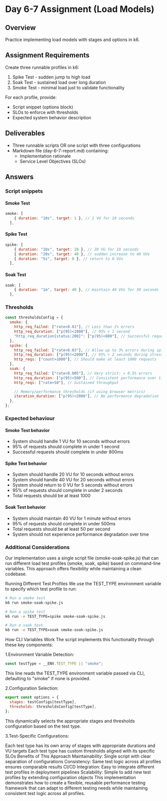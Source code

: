 # Day 6-7 Assignment (Load Models)

## Overview

Practice implementing load models with stages and options in k6.

## Assignment Requirements

Create three runnable profiles in k6:

1. Spike Test - sudden jump to high load
2. Soak Test - sustained load over long duration
3. Smoke Test - minimal load just to validate functionality

For each profile, provide:

- Script snippet (options block)
- SLOs to enforce with thresholds
- Expected system behavior description

## Deliverables

- Three runnable scripts OR one script with three configurations
- Markdown file (day-6-7-report.md) containing:
  - Implementation rationale
  - Service Level Objectives (SLOs)

## Answers

### Script snippets

#### Smoke Test

```javascript
smoke: [
    { duration: "10s", target: 1 }, // 1 VU for 10 seconds
  ],
```

#### Spike Test

```javascript
spike: [
    { duration: "10s", target: 20 }, // 20 VU for 10 seconds
    { duration: "20s", target: 40 }, // sudden increase to 40 VUs
    { duration: "5s", target: 0 }, // return to 0 VUs
  ],
```

#### Soak Test

```javascript
soak: [
    { duration: "1m", target: 40 }, // maintain 40 VUs for 30 seconds
  ],
```

### Thresholds

```javascript
const thresholdsConfig = {
  smoke: {
    http_req_failed: ["rate<0.01"], // Less than 1% errors
    http_req_duration: ["p(95)<1000"], // 95% < 1 second
    "http_req_duration{status:200}": ["p(95)<800"], // Successful requests only
  },
  spike: {
    http_req_failed: ["rate<0.03"], // Allow up to 3% errors during spike
    http_req_duration: ["p(95)<2000"], // 95% < 2 seconds during stress
    http_reqs: ["count>1000"], // Should make at least 1000 requests
  },
  soak: {
    http_req_failed: ["rate<0.005"], // Very strict: < 0.5% errors
    http_req_duration: ["p(95)<500"], // Consistent performance over time
    http_reqs: ["rate>50"], // Sustained throughput

    // Memory/performance thresholds (if using browser metrics)
    iteration_duration: ["p(95)<2000"], // No performance degradation
  },
};
```

### Expected behaviour

#### Smoke Test behavior

- System should handle 1 VU for 10 seconds without errors
- 95% of requests should complete in under 1 second
- Successful requests should complete in under 800ms

#### Spike Test behavior

- System should handle 20 VU for 10 seconds without errors
- System should handle 40 VU for 20 seconds without errors
- System should return to 0 VU for 5 seconds without errors
- 95% of requests should complete in under 2 seconds
- Total requests should be at least 1000

#### Soak Test behavior

- System should maintain 40 VU for 1 minute without errors
- 95% of requests should complete in under 500ms
- Total requests should be at least 50 per second
- System should not experience performance degradation over time

### Additional Considerations

Our implementation uses a single script file (smoke-soak-spike.js) that can run different load test profiles (smoke, soak, spike) based on command-line variables. This approach offers flexibility while maintaining a clean codebase.

Running Different Test Profiles
We use the TEST_TYPE environment variable to specify which test profile to run:

```bash
# Run a smoke test
k6 run smoke-soak-spike.js

# Run a spike test
k6 run -e TEST_TYPE=spike smoke-soak-spike.js

# Run a soak test
k6 run -e TEST_TYPE=soak smoke-soak-spike.js
```

How CLI Variables Work
The script implements this functionality through these key components:

1.Environment Variable Detection:

```javascript
const testType = __ENV.TEST_TYPE || "smoke";
```

This line reads the TEST_TYPE environment variable passed via CLI, defaulting to "smoke" if none is provided.

2.Configuration Selection:

```javascript
export const options = {
  stages: testConfigs[testType],
  thresholds: thresholdsConfig[testType],
};
```

This dynamically selects the appropriate stages and thresholds configuration based on the test type.

3.Test-Specific Configurations:

Each test type has its own array of stages with appropriate durations and VU targets
Each test type has custom thresholds aligned with its specific SLOs
Benefits of This Approach
Maintainability: Single script with clear separation of configurations
Consistency: Same test logic across all profiles ensures comparable results
CI/CD Integration: Easy to integrate different test profiles in deployment pipelines
Scalability: Simple to add new test profiles by extending configuration objects
This implementation demonstrates how to create a flexible, reusable performance testing framework that can adapt to different testing needs while maintaining consistent test logic across all profiles.

